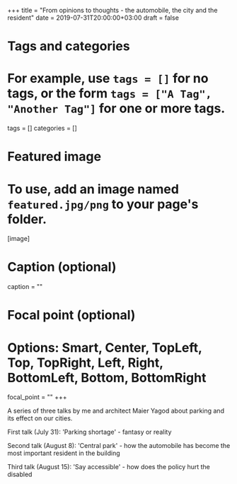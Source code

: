 +++
title = "From opinions to thoughts - the automobile, the city and the resident"
date = 2019-07-31T20:00:00+03:00
draft = false

# Tags and categories
# For example, use `tags = []` for no tags, or the form `tags = ["A Tag", "Another Tag"]` for one or more tags.
tags = []
categories = []

# Featured image
# To use, add an image named `featured.jpg/png` to your page's folder.
[image]
  # Caption (optional)
  caption = ""

  # Focal point (optional)
  # Options: Smart, Center, TopLeft, Top, TopRight, Left, Right, BottomLeft, Bottom, BottomRight
  focal_point = ""
+++

A series of three talks by me and architect Maier Yagod about parking and its effect on our cities.

First talk (July 31): 'Parking shortage' - fantasy or reality

Second talk (August 8): 'Central park' - how the automobile has become the most important resident in the building

Third talk (August 15): 'Say accessible' - how does the policy hurt the disabled

